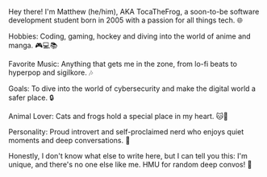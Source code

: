 Hey there! I'm Matthew (he/him), AKA TocaTheFrog, a soon-to-be software development student born in 2005 with a passion for all things tech. 🌐

Hobbies: Coding, gaming, hockey and diving into the world of anime and manga. 🎮💻📚

Favorite Music: Anything that gets me in the zone, from lo-fi beats to hyperpop and sigilkore. 🎶

Goals: To dive into the world of cybersecurity and make the digital world a safer place. 🔒

Animal Lover: Cats and frogs hold a special place in my heart. 🐱🐸

Personality: Proud introvert and self-proclaimed nerd who enjoys quiet moments and deep conversations. 🌙

Honestly, I don't know what else to write here, but I can tell you this: I'm unique, and there's no one else like me. HMU for random deep convos! 🚀
